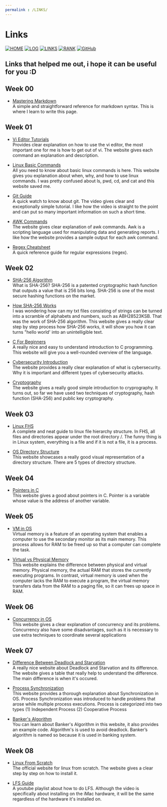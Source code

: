 ```yaml
---
permalink : /LINKS/
---
```


# Links
[![HOME](https://img.shields.io/badge/HOME-80182f?style=for-the-badge&logoColor=white)](https://rickyantowm.github.io/os212/)
[![LOG](https://img.shields.io/badge/LOG-8fa5a9?style=for-the-badge&logoColor=white)](https://raw.githubusercontent.com/rickyantowm/os212/main/TXT/mylog.txt)
[![LINKS](https://img.shields.io/badge/LINK-3a6971?style=for-the-badge&logoColor=white)](LINKS/)
[![RANK](https://img.shields.io/badge/RANK-3b3738?style=for-the-badge&logoColor=white)](https://raw.githubusercontent.com/rickyantowm/os212/main/TXT/myrank.txt)
[![GitHub](https://img.shields.io/badge/GitHub-a6474b?style=for-the-badge&logo=github&logoColor=white)](https://github.com/rickyantowm/os212/)

 
## Links that helped me out, i hope it can be useful for you :D

## Week 00

* [Mastering Markdown](https://guides.github.com/features/mastering-markdown/)<br> A simple and straightforward reference for markdown syntax. This is where I learn to write this page.

## Week 01
* [Vi Editor Tutorials](https://www.tutorialspoint.com/unix/unix-vi-editor.htm)<br> Provides clear explanation on how to use the vi editor, the most important one for me is how to get out of vi. The website gives each command an explanation and description.

* [Linux Basic Commands](https://www.hostinger.co.id/tutorial/perintah-dasar-linux)<br> All you need to know about basic linux commands is here. This website gives you explanation about when, why, and how to use linux commands. I was pretty confused about ls, pwd, cd, and cat and this website saved me.

* [Git Guide](https://www.youtube.com/watch?v=USjZcfj8yxE) <br> A quick watch to know about git. The video gives clear and exceptionally simple tutorial. I like how the video is straight to the point and can put so many important information on such a short time.

* [AWK Commands](https://www.geeksforgeeks.org/awk-command-unixlinux-examples/) <br> The website gives clear explanation of awk commands. Awk is a scripting language used for manipulating data and generating reports. I like how the website provides a sample output for each awk command.

* [Regex Cheatsheet](https://cheatography.com/davechild/cheat-sheets/regular-expressions/) <br> A quick reference guide for regular expressions (regex).


## Week 02
 
* [SHA-256 Algorithm](https://www.n-able.com/blog/sha-256-encryption) <br> What is SHA-256? SHA-256 is a patented cryptographic hash function that outputs a value that is 256 bits long. SHA-256 is one of the most secure hashing functions on the market.

* [How SHA-256 Works](https://qvault.io/cryptography/how-sha-2-works-step-by-step-sha-256/) <br> I was wondering how can my txt files consisting of strings can be turned into a scramble of alphabets and numbers, such as ABH28523KSB. That was the work of SHA-256 algorithm. This website gives a really clear step by step process how SHA-256 works, it will show you how it can turns "hello world' into an unintelligible text. 

* [C For Beginners](https://www.freecodecamp.org/news/the-c-beginners-handbook/) <br> A really nice and easy to understand introduction to C programming. This website will give you a well-rounded overview of the language.

* [Cybersecurity Introduction](https://www.javatpoint.com/what-is-cyber-security) <br> The website provides a really clear explanation of what is cybersecurity. Why it is important and different types of cybersecurity attacks. 

* [Cryptography](https://economictimes.indiatimes.com/definition/cryptography) <br> The website gives a really good simple introduction to cryprography. It turns out, so far we have used two techniques of cryptography, hash function (SHA-256) and public key cryptography.

## Week 03

* [Linux FHS](https://www.geeksforgeeks.org/linux-file-hierarchy-structure/) <br> A complete and neat guide to linux file hierarchy structure. In FHS, all files and directories appear under the root directory /. The funny thing is in Linux system, everything is a file and if it is not a file, it is a process.

* [OS Directory Structure](https://tutorialspoint.dev/computer-science/operating-systems/operating-system-structures-of-directory) <br> This website showcases a really good visual representation of a directory structure. There are 5 types of directory structure.

## Week 04

* [Pointers in C](https://www.tutorialspoint.com/cprogramming/c_pointers.htm) <br> This website gives a good about pointers in C. Pointer is a variable whose value is the address of another variable.

## Week 05

* [VM in OS](https://www.geeksforgeeks.org/virtual-memory-in-operating-system/) <br> Virtual memory is a feature of an operating system that enables a computer to use the secondary monitor as its main memory. This process allows for RAM to be freed up so that a computer can complete the task.

* [Virtual vs Physical Memory](https://pediaa.com/what-is-the-difference-between-physical-and-virtual-memory/) <br> This website explains the difference between physical and virtual memory. Physical memory, the actual RAM that stores the currently executing programs. In contrast, virtual memory is used when the computer lacks the RAM to execute a program, the virtual memory transfers data from the RAM to a paging file, so it can frees up space in RAM.

## Week 06

* [Concurrency in OS](https://www.javatpoint.com/concurrency-in-operating-system) <br> This website gives a clear explanation of concurrency and its problems. Concurrency also have some disadvantages, such as it is necessary to use extra techniques to coordinate several applications

## Week 07

* [Difference Between Deadlock and Starvation](https://pediaa.com/what-is-the-difference-between-deadlock-and-starvation/) <br> A really nice website about Deadlock and Starvation and its difference. The website gives a table that really help to understand the difference. The main difference is when it's occured.

* [Process Synchronization](https://www.studytonight.com/operating-system/process-synchronization) <br> This website provides a thorough explanation about Synchronization in OS. Process Synchronization was introduced to handle problems that arose while multiple process executions. Process is categorized into two types (1) Independent Process (2) Cooperative Process

* [Banker's Algorithm](https://www.geeksforgeeks.org/bankers-algorithm-in-operating-system-2/#:~:text=The%20banker%27s%20algorithm%20is%20a,should%20be%20allowed%20to%20continue) <br> You can learn about Banker's Algorithm in this website, it also provides an example code. Algorithm's is used to avoid deadlock. Banker’s algorithm is named so because it is used in banking system.

## Week 08

* [Linux From Scratch](https://www.linuxfromscratch.org/lfs/view/11.0/) <br> The official website for linux from scratch. The website gives a clear step by step on how to install it.

* [LFS Guide](https://www.youtube.com/playlist?list=PLyc5xVO2uDsDK5_zewRXYOZA0cyjwcboE) <br> A youtube playlist about how to do LFS. Although the video is specifically about installing on the iMac hardware, it will be the same regardless of the hardware it's installed on.
